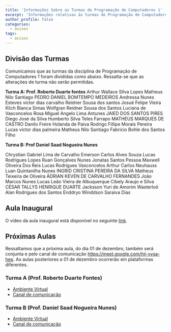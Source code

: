 ```yaml
---
title: 'Informações Sobre as Turmas de Programação de Computadores 1'
excerpt: 'Informações relativas às turmas de Programação de Computadores 1 no âmbito da divisão de turmas e dos ambientes utilizados pelos professores.'
author_profile: false
categories:
  - avisos
tags:
  - avisos
---
```


## Divisão das Turmas
Comunicamos que as turmas da disciplina de Programação de Computadores 1 foram divididas como abaixo. Ressalta-se que as alterações de turma não serão permitidas.

**Turma A: Prof. Roberto Duarte fontes**
Arthur Wallace SIlva Lopes
Matheus Nilo Santiago
PEDRO DANIEL BOMTEMPO MEDEIROS
Andressa Nunes Esteves
victor dias carvalho
Reidner Sousa dos santos
Josué Felipe Vieira Klich
Bianca Simas Wolfgran
Reidner Sousa dos  Santos
Luciana de Vasconcelos Rosa
Miguel Angelo Lima Antunes
JAIED DOS SANTOS PIRES
Diego José da Silva
Humberto Silva Teles Farrapo
MATHEUS MARQUES DE CASTRO
Danilo Freire Holanda de Paiva
Rodrigo Fillipe Morais Pereira
Lucas victor dias palmeira
Matheus Nilo Santiago
Fabrício Bohle dos Santos Filho

**Turma B: Prof Daniel Saad Nogueira Nunes**

Chrystian Gabriel Lima de Carvalho
Emerson Carlos Alves Souza
Lucas Rodrigues Lopes
Ruan Gonçalves Nunes
Jonatas Santos Pessoa
Maxwell Oliveira Dos Reis
Lucas Rodrigues Vasconcelos
Arthur Carlos Neuhauss
Luan Quintanilha Nunes
INGRID CRISTINA PEREIRA DA SILVA
Matheus Teixeira de Oliveira
ÁDRIAN KEVEN DE CARVALHO FERNANDES
João Marcos Nunes
Lucas Leão Vieira de Albuquerque
Cibely Araujo e Silva
CÉSAR TALLYS HENRIQUE DUARTE
Jacksson Yuri de Amorim Wasterloô
Alan Rodrigues dos Santos
Enddryo Winddson Saraiva Dias



## Aula Inaugural
O vídeo da aula inaugural está disponível no seguinte [link](https://drive.google.com/file/d/1pYFi0clkDyOWRStSd3oIbjILkVhYaltt/view?usp=sharing).


## Próximas Aulas

Ressaltamos que a próxima aula, do dia 01 de dezembro, também será conjunta e pelo canal de comunicação https://meet.google.com/hij-vvsa-hep. As aulas posteriores a 01 de dezembro ocorrerão em plataformas diferentes.

### Turma A (Prof. Roberto Duarte Fontes)

- [Ambiente Virtual]()
- [Canal de comunicação]()

### Turma B (Prof. Daniel Saad Nogueira Nunes)

- [Ambiente Virtual](https://classroom.google.com/c/MjMyNTc1NTY5OTQ1?cjc=pxn2lxm)
- [Canal de comunicação](meet.google.com/hij-vvsa-hep)
